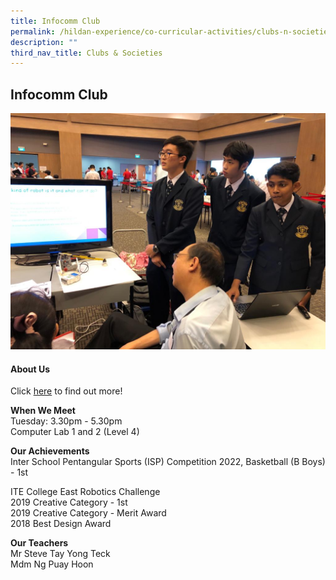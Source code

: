 ```yaml
---
title: Infocomm Club
permalink: /hildan-experience/co-curricular-activities/clubs-n-societies/infocomm-club/
description: ""
third_nav_title: Clubs & Societies
---
```

Infocomm Club
-------------



![](/images/CCA/Infocomm%20Club.jpg)


#### About Us

Click&nbsp;[here](/files/CCA/Robotics.pdf)&nbsp;to find out more!

**When We Meet** <br>
Tuesday: 3.30pm - 5.30pm<br>
Computer Lab 1 and 2 (Level 4)<br>

**Our Achievements**<br>
Inter School Pentangular Sports (ISP) Competition 2022, Basketball (B Boys) - 1st <br>

ITE College East Robotics Challenge  <br>
2019 Creative Category - 1st <br>
2019 Creative Category - Merit Award<br>
2018 Best Design Award <br>

**Our Teachers** <br>
Mr Steve Tay Yong Teck<br>
Mdm Ng Puay Hoon <br>
